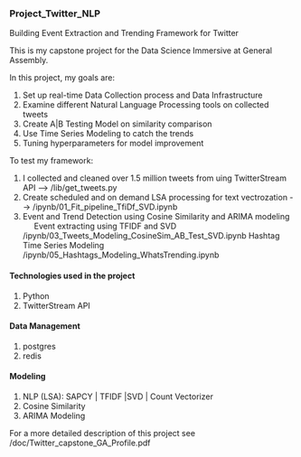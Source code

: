 ### Project_Twitter_NLP
Building Event Extraction and Trending Framework for Twitter


This is my capstone project for the Data Science Immersive at General Assembly. 

In this project, my goals are:
  1. Set up real-time Data Collection process and Data Infrastructure
  2. Examine different Natural Language Processing tools on collected tweets
  3. Create A|B Testing Model on similarity comparison
  4. Use Time Series Modeling to catch the trends
  5. Tuning hyperparameters for model improvement

To test my framework:
  1. I collected and cleaned over 1.5 million tweets from uing TwitterStream API
        --> /lib/get_tweets.py
  2. Create scheduled and on demand LSA processing for text vectrozation
        --> /ipynb/01_Fit_pipeline_TfiDf_SVD.ipynb
  3. Event and Trend Detection using Cosine Similarity and ARIMA modeling
        Event extracting using TFIDF and SVD
            /ipynb/03_Tweets_Modeling_CosineSim_AB_Test_SVD.ipynb
         Hashtag Time Series Modeling 
            /ipynb/05_Hashtags_Modeling_WhatsTrending.ipynb
        
#### Technologies used in the project
 1. Python
 2. TwitterStream API
####   Data Management
  1. postgres
  2. redis
####   Modeling
  1. NLP (LSA): SAPCY | TFIDF |SVD | Count Vectorizer 
  2. Cosine Similarity
  3. ARIMA Modeling
  
For a more detailed description of this project see /doc/Twitter_capstone_GA_Profile.pdf
